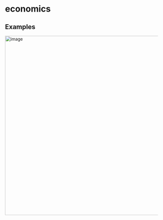 # economics

## Examples

<img width="592" alt="image" src="https://user-images.githubusercontent.com/2157566/71541357-fb1b8600-2957-11ea-8e1a-adc992f6d928.png">

